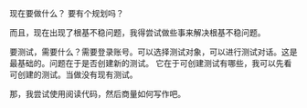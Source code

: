 现在要做什么？
要有个规划吗？

而且，现在出现了根基不稳问题，我得尝试做些事来解决根基不稳问题。

要测试，需要什么？需要登录账号。可以选择测试对象，可以进行测试对话。这是最基础的。问题在于是否创建新的测试。
它在于可创建测试有哪些，我可以先看可创建的测试。当做没有现有测试。

那，我尝试使用阅读代码，然后商量如何写作吧。
